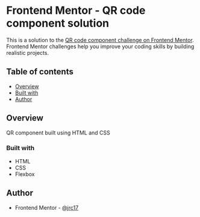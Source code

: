 # Frontend Mentor - QR code component solution

This is a solution to the [QR code component challenge on Frontend Mentor](https://www.frontendmentor.io/challenges/qr-code-component-iux_sIO_H). Frontend Mentor challenges help you improve your coding skills by building realistic projects.

## Table of contents

- [Overview](#overview)
- [Built with](#built-with)
- [Author](#author)

## Overview

QR component built using HTML and CSS

### Built with

- HTML
- CSS
- Flexbox

## Author

- Frontend Mentor - [@jrc17](https://www.frontendmentor.io/profile/jrc17)
